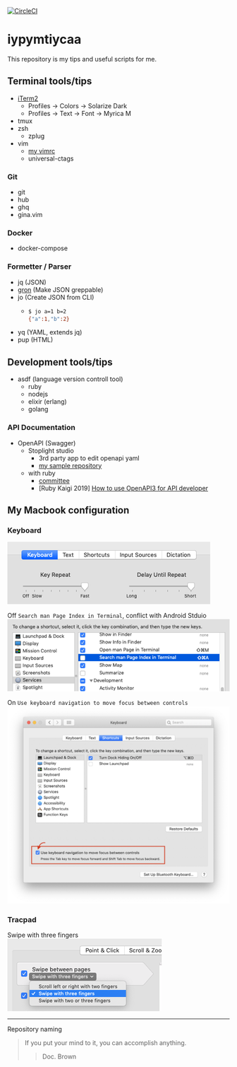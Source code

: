 [![CircleCI](https://circleci.com/gh/yasuhiroki/iypymtiycaa.svg?style=svg)](https://circleci.com/gh/yasuhiroki/iypymtiycaa)

# iypymtiycaa

This repository is my tips and useful scripts for me.

## Terminal tools/tips

- [iTerm2](https://iterm2.com/)
  - Profiles -> Colors -> Solarize Dark
  - Profiles -> Text -> Font -> Myrica M
- tmux
- zsh
  - zplug
- vim
  - [my vimrc](https://github.com/yasuhiroki/vimrc)
  - universal-ctags

### Git

- git
- hub
- ghq
- gina.vim

### Docker

- docker-compose

### Formetter / Parser

- jq (JSON)
- [gron](https://github.com/tomnomnom/gron) (Make JSON greppable)
- jo (Create JSON from CLI)
  - ```bash
    $ jo a=1 b=2
    {"a":1,"b":2}
    ```
- yq (YAML, extends jq)
- pup (HTML)

## Development tools/tips

- asdf (language version controll tool)
  - ruby
  - nodejs
  - elixir (erlang)
  - golang

### API Documentation

- OpenAPI (Swagger)
  - Stoplight studio
    - 3rd party app to edit openapi yaml
    - [my sample repository](https://github.com/yasuhiroki/stoplight-studio-sample)
  - with ruby
    - [committee](https://github.com/interagent/committee)
    - [Ruby Kaigi 2019] [How to use OpenAPI3 for API developer](https://rubykaigi.org/2019/presentations/ota42y.html)

## My Macbook configuration

### Keyboard

![](./img/mac-pref-keyboard.png)

Off `Search man Page Index in Terminal`, conflict with Android Stduio  
![](img/mac-pref-keyboard-shortcut.png)

On `Use keyboard navigation to move focus between controls`  
![](img/mac-pref-keyboard-navigation.png)

### Tracpad

Swipe with three fingers  
![](img/mac-pref-tracpad.png)

---

Repository naming

> If you put your mind to it, you can accomplish anything.
>> Doc. Brown

